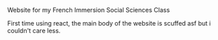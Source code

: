 Website for my French Immersion Social Sciences Class

First time using react, the main body of the website is scuffed asf but i couldn't care less.
